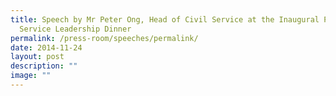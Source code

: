 ```yaml
---
title: Speech by Mr Peter Ong, Head of Civil Service at the Inaugural Public
  Service Leadership Dinner
permalink: /press-room/speeches/permalink/
date: 2014-11-24
layout: post
description: ""
image: ""
---
```

